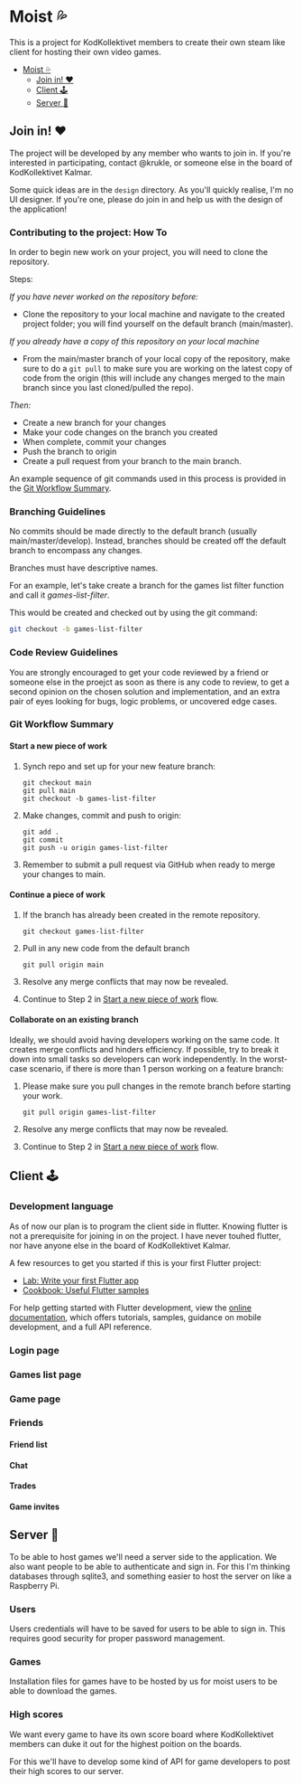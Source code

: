 # Moist 💦

This is a project for KodKollektivet members to create their own steam like client for hosting their own video games.

- [Moist 💦](#moist-)
  - [Join in! ❤️](#join-in-️)
  - [Client 🕹️](#client-️)
  - [Server 💾](#server-)

## Join in! ❤️

The project will be developed by any member who wants to join in. If you're interested in participating, contact @krukle, or someone else in the board of KodKollektivet Kalmar.

Some quick ideas are in the `design` directory. As you'll quickly realise, I'm no UI designer. If you're one, please do join in and help us with the design of the application!

### Contributing to the project: How To

In order to begin new work on your project, you will need to clone the repository.

Steps:

_If you have never worked on the repository before:_

- Clone the repository to your local machine and navigate to the
  created project folder; you will find yourself on the default branch (main/master).

_If you already have a copy of this repository on your local machine_

- From the main/master branch of your local copy of the repository, make sure to do a `git pull` to
  make sure you are working on the latest copy of code from the origin (this will include any
  changes merged to the main branch since you last cloned/pulled the repo).

_Then:_

- Create a new branch for your changes
- Make your code changes on the branch you created
- When complete, commit your changes
- Push the branch to origin
- Create a pull request from your branch to the main branch.

An example sequence of git commands used in this process is provided in the
[Git Workflow Summary](#git-workflow-summary).

### Branching Guidelines

No commits should be made directly to the default branch (usually main/master/develop). Instead,
branches should be created off the default branch to encompass any changes.

Branches must have descriptive names.

For an example, let's take create a branch for the games list filter function and call it _games-list-filter_.

This would be created and checked out by using the git command:

```bash
git checkout -b games-list-filter
```

### Code Review Guidelines

You are strongly encouraged to get your code reviewed by a friend or someone else in the proejct as soon as there is any code to
review, to get a second opinion on the chosen solution and implementation, and an extra pair of eyes
looking for bugs, logic problems, or uncovered edge cases.

### Git Workflow Summary

#### Start a new piece of work

1. Synch repo and set up for your new feature branch:

   ```shell
   git checkout main
   git pull main
   git checkout -b games-list-filter
   ```

2. Make changes, commit and push to origin:

   ```shell
   git add .
   git commit
   git push -u origin games-list-filter
   ```

3. Remember to submit a pull request via GitHub when ready to merge your changes to main.

#### Continue a piece of work

1. If the branch has already been created in the remote repository.

   ```shell
   git checkout games-list-filter
   ```

2. Pull in any new code from the default branch

   ```shell
   git pull origin main
   ```

3. Resolve any merge conflicts that may now be revealed.

4. Continue to Step 2 in [Start a new piece of work](#start-a-new-piece-of-work) flow.

#### Collaborate on an existing branch

Ideally, we should avoid having developers working on the same code. It creates merge conflicts and
hinders efficiency. If possible, try to break it down into small tasks so developers can work
independently. In the worst-case scenario, if there is more than 1 person working on a feature
branch:

1. Please make sure you pull changes in the remote branch before starting your work.

   ```shell
   git pull origin games-list-filter
   ```

2. Resolve any merge conflicts that may now be revealed.
3. Continue to Step 2 in [Start a new piece of work](#start-a-new-piece-of-work) flow.

## Client 🕹️

### Development language

As of now our plan is to program the client side in flutter. Knowing flutter is not a prerequisite for joining in on the project. I have never touhed flutter, nor have anyone else in the board of KodKollektivet Kalmar.

A few resources to get you started if this is your first Flutter project:

- [Lab: Write your first Flutter app](https://docs.flutter.dev/get-started/codelab)
- [Cookbook: Useful Flutter samples](https://docs.flutter.dev/cookbook)

For help getting started with Flutter development, view the
[online documentation](https://docs.flutter.dev/), which offers tutorials,
samples, guidance on mobile development, and a full API reference.

### Login page

### Games list page

### Game page

### Friends

#### Friend list

#### Chat

#### Trades

#### Game invites

## Server 💾

To be able to host games we'll need a server side to the application. We also want people to be able to authenticate and sign in. For this I'm thinking databases through sqlite3, and something easier to host the server on like a Raspberry Pi.

### Users

Users credentials will have to be saved for users to be able to sign in. This requires good security for proper password management.

### Games

Installation files for games have to be hosted by us for moist users to be able to download the games.

### High scores

We want every game to have its own score board where KodKollektivet members can duke it out for the highest poition on the boards.

For this we'll have to develop some kind of API for game developers to post their high scores to our server.
